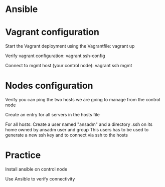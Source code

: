 # Ansible

# Vagrant configuration
Start the Vagrant deployment using the Vagrantfile:
vagrant up

Verify vagrant configuration:
vagrant ssh-config

Connect to mgmt host (your control node):
vagrant ssh mgmt

# Nodes configuration
Verify you can ping the two hosts we are going to manage from the control node

Create an entry for all servers in the hosts file

For all hosts:
Create a user named "ansadm" and a directory .ssh on its home owned by ansadm user and group
This users has to be used to generate a new ssh key and to connect via ssh to the hosts

# Practice

Install ansible on control node

Use Ansible to verify connectivity
